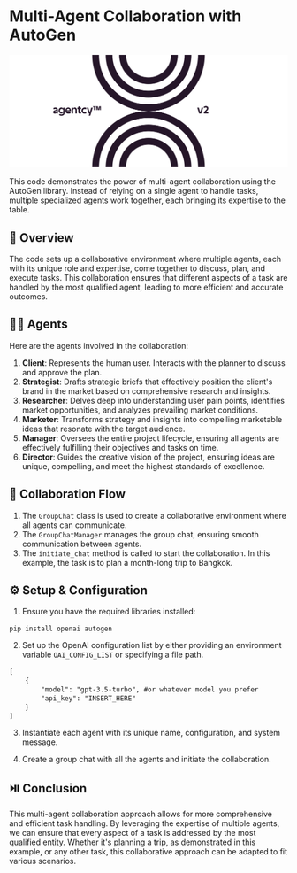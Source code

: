 # Multi-Agent Collaboration with AutoGen

<p align="center">
  <img src='./misc/logo1.png' width=600>
</p>

This code demonstrates the power of multi-agent collaboration using the AutoGen library. Instead of relying on a single agent to handle tasks, multiple specialized agents work together, each bringing its expertise to the table.

## 📖 Overview

The code sets up a collaborative environment where multiple agents, each with its unique role and expertise, come together to discuss, plan, and execute tasks. This collaboration ensures that different aspects of a task are handled by the most qualified agent, leading to more efficient and accurate outcomes.

## 🕵🏽 Agents

Here are the agents involved in the collaboration:

1. **Client**: Represents the human user. Interacts with the planner to discuss and approve the plan.
2. **Strategist**: Drafts strategic briefs that effectively position the client's brand in the market based on comprehensive research and insights.
3. **Researcher**: Delves deep into understanding user pain points, identifies market opportunities, and analyzes prevailing market conditions.
4. **Marketer**: Transforms strategy and insights into compelling marketable ideas that resonate with the target audience.
5. **Manager**: Oversees the entire project lifecycle, ensuring all agents are effectively fulfilling their objectives and tasks on time.
6. **Director**: Guides the creative vision of the project, ensuring ideas are unique, compelling, and meet the highest standards of excellence.


## 🤝 Collaboration Flow

1. The `GroupChat` class is used to create a collaborative environment where all agents can communicate.
2. The `GroupChatManager` manages the group chat, ensuring smooth communication between agents.
3. The `initiate_chat` method is called to start the collaboration. In this example, the task is to plan a month-long trip to Bangkok.

## ⚙️ Setup & Configuration

1. Ensure you have the required libraries installed:

```
pip install openai autogen
```

2. Set up the OpenAI configuration list by either providing an environment variable `OAI_CONFIG_LIST` or specifying a file path.

```
[
    {
        "model": "gpt-3.5-turbo", #or whatever model you prefer
        "api_key": "INSERT_HERE"
    }
]
```

3. Instantiate each agent with its unique name, configuration, and system message.

4. Create a group chat with all the agents and initiate the collaboration.

## ⏯️ Conclusion

This multi-agent collaboration approach allows for more comprehensive and efficient task handling. By leveraging the expertise of multiple agents, we can ensure that every aspect of a task is addressed by the most qualified entity. Whether it's planning a trip, as demonstrated in this example, or any other task, this collaborative approach can be adapted to fit various scenarios.